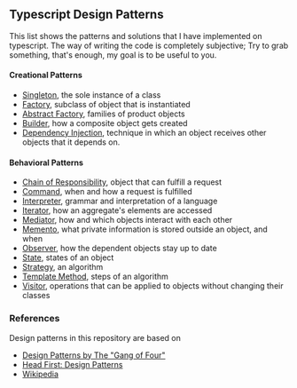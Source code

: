 ## Typescript Design Patterns

This list shows the patterns and solutions that I have implemented on
typescript.  The way of writing the code is completely subjective; Try to grab
something, that's enough, my goal is to be useful to you.

#### Creational Patterns

- [Singleton], the sole instance of a class
- [Factory], subclass of object that is instantiated
- [Abstract Factory], families of product objects
- [Builder], how a composite object gets created
- [Dependency Injection], technique in which an object receives other objects that it depends on.

#### Behavioral Patterns

- [Chain of Responsibility], object that can fulfill a request
- [Command], when and how a request is fulfilled
- [Interpreter], grammar and interpretation of a language
- [Iterator], how an aggregate's elements are accessed
- [Mediator], how and which objects interact with each other
- [Memento], what private information is stored outside an object, and when
- [Observer], how the dependent objects stay up to date
- [State], states of an object
- [Strategy], an algorithm
- [Template Method], steps of an algorithm
- [Visitor], operations that can be applied to objects without changing their classes

### References

Design patterns in this repository are based on

- [Design Patterns by The "Gang of Four"]
- [Head First: Design Patterns]
- [Wikipedia]

[design patterns by the "gang of four"]: https://en.wikipedia.org/wiki/Design_Patterns
[head first: design patterns]: http://www.headfirstlabs.com/books/hfdp/
[wikipedia]: https://en.wikipedia.org/wiki/Software_design_pattern

[abstract factory]: https://github.com/mthnglac/CodingFundamentals/tree/master/design-patterns/abstract-factory
[chain of responsibility]: https://github.com/mthnglac/CodingFundamentals/tree/master/design-patterns/chain-of-responsibility
[command]: https://github.com/mthnglac/CodingFundamentals/tree/master/design-patterns/command
[builder]: https://github.com/mthnglac/CodingFundamentals/tree/master/design-patterns/builder
[factory]: https://github.com/mthnglac/CodingFundamentals/tree/master/design-patterns/factory
[iterator]: https://github.com/mthnglac/CodingFundamentals/tree/master/design-patterns/iterator
[memento]: https://github.com/mthnglac/CodingFundamentals/tree/master/design-patterns/memento
[singleton]: https://github.com/mthnglac/CodingFundamentals/tree/master/design-patterns/singleton
[Dependency Injection]: https://github.com/mthnglac/CodingFundamentals/tree/master/design-patterns/dependency-injection
[Mediator]: https://github.com/mthnglac/CodingFundamentals/tree/master/design-patterns/mediator
[Interpreter]: https://github.com/mthnglac/CodingFundamentals/tree/master/design-patterns/interpreter
[Observer]: https://github.com/mthnglac/CodingFundamentals/tree/master/design-patterns/observer
[State]: https://github.com/mthnglac/CodingFundamentals/tree/master/design-patterns/state
[Strategy]: https://github.com/mthnglac/CodingFundamentals/tree/master/design-patterns/strategy
[Template Method]: https://github.com/mthnglac/CodingFundamentals/tree/master/design-patterns/template-method
[Visitor]: https://github.com/mthnglac/CodingFundamentals/tree/master/design-patterns/visitor
